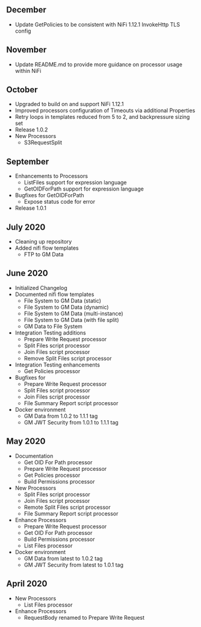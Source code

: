 ## December
- Update GetPolicies to be consistent with NiFi 1.12.1 InvokeHttp TLS config

## November
- Update README.md to provide more guidance on processor usage within NiFi

## October
- Upgraded to build on and support NiFi 1.12.1
- Improved processors configuration of Timeouts via additional Properties
- Retry loops in templates reduced from 5 to 2, and backpressure sizing set
- Release 1.0.2
- New Processors
  - S3RequestSplit

## September
- Enhancements to Processors
  - ListFiles support for expression language
  - GetOIDForPath support for expression language
- Bugfixes for GetOIDForPath
  - Expose status code for error
- Release 1.0.1

## July 2020
- Cleaning up repository
- Added nifi flow templates
  - FTP to GM Data

## June 2020
- Initialized Changelog
- Documented nifi flow templates
  - File System to GM Data (static)
  - File System to GM Data (dynamic)
  - File System to GM Data (multi-instance)
  - File System to GM Data (with file split)
  - GM Data to File System
- Integration Testing additions
  - Prepare Write Request processor
  - Split Files script processor
  - Join Files script processor
  - Remove Split Files script processor
- Integration Testing enhancements
  - Get Policies processor
- Bugfixes for
  - Prepare Write Request processor
  - Split Files script processor
  - Join Files script processor
  - File Summary Report script processor
- Docker environment
  - GM Data from 1.0.2 to 1.1.1 tag
  - GM JWT Security from 1.0.1 to 1.1.1 tag


## May 2020

- Documentation
  - Get OID For Path processor
  - Prepare Write Request processor
  - Get Policies processor
  - Build Permissions processor
- New Processors
  - Split Files script processor
  - Join Files script processor
  - Remote Split Files script processor
  - File Summary Report script processor
- Enhance Processors
  - Prepare Write Request processor
  - Get OID For Path processor
  - Build Permissions processor
  - List Files processor
- Docker environment
  - GM Data from latest to 1.0.2 tag
  - GM JWT Security from latest to 1.0.1 tag

## April 2020

- New Processors
  - List Files processor
- Enhance Processors
  - RequestBody renamed to Prepare Write Request
  
